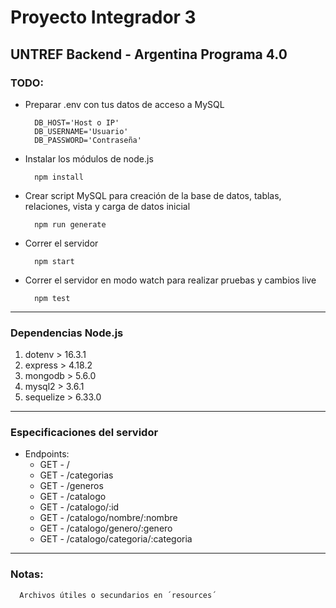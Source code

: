 # Proyecto Integrador 3
## UNTREF Backend - Argentina Programa 4.0

### TODO:
- Preparar .env con tus datos de acceso a MySQL
  ```
    DB_HOST='Host o IP'
    DB_USERNAME='Usuario'
    DB_PASSWORD='Contraseña'
  ```
- Instalar los módulos de node.js
  ```
    npm install
  ```
- Crear script MySQL para creación de la base de datos, tablas, relaciones, vista y carga de datos inicial
  ```
    npm run generate
  ```
- Correr el servidor
  ```
    npm start
  ```
- Correr el servidor en modo watch para realizar pruebas y cambios live
  ```
    npm test
  ```
---
### Dependencias Node.js
1. dotenv > 16.3.1
2. express > 4.18.2
3. mongodb > 5.6.0
4. mysql2 > 3.6.1
5. sequelize > 6.33.0
---
### Especificaciones del servidor
- Endpoints:
  - GET - /
  - GET - /categorias
  - GET - /generos
  - GET - /catalogo
  - GET - /catalogo/:id
  - GET - /catalogo/nombre/:nombre
  - GET - /catalogo/genero/:genero
  - GET - /catalogo/categoria/:categoria
---
### Notas:
```
  Archivos útiles o secundarios en ´resources´
```